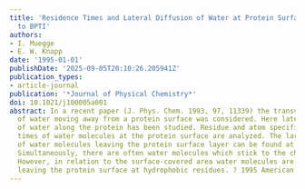 ```yaml
---
title: 'Residence Times and Lateral Diffusion of Water at Protein Surfaces: Application
  to BPTI'
authors:
- I. Muegge
- E. W. Knapp
date: '1995-01-01'
publishDate: '2025-09-05T20:10:26.205941Z'
publication_types:
- article-journal
publication: '*Journal of Physical Chemistry*'
doi: 10.1021/j100005a001
abstract: In a recent paper (J. Phys. Chem. 1993, 97, 11339) the transversal diffusion
  of water moving away from a protein surface was considered. Here lateral diffusion
  of water along the protein has been studied. Residue and atom specific residence
  times of water molecules at the protein surface are analyzed. The largest rates
  of water molecules leaving the protein surface layer can be found at charged residues.
  Simultaneously, there are often water molecules which stick to the charged atoms.
  However, in relation to the surface-covered area water molecules are most likely
  leaving the protein surface at hydrophobic residues. ? 1995 American Chemical Society.
---
```

